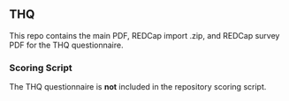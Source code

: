 ## THQ

This repo contains the main PDF, REDCap import .zip, and REDCap survey PDF for the THQ questionnaire.


### Scoring Script
The THQ questionnaire is **not** included in the repository scoring script.